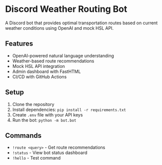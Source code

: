 # Discord Weather Routing Bot

A Discord bot that provides optimal transportation routes based on current weather conditions using OpenAI and mock HSL API.

## Features

- OpenAI-powered natural language understanding
- Weather-based route recommendations
- Mock HSL API integration
- Admin dashboard with FastHTML
- CI/CD with GitHub Actions

## Setup

1. Clone the repository
2. Install dependencies: `pip install -r requirements.txt`
3. Create `.env` file with your API keys
4. Run the bot: `python -m bot.bot`

## Commands

- `!route <query>` - Get route recommendations
- `!status` - View bot status dashboard
- `!hello` - Test command